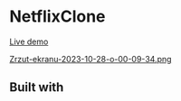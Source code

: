 # NetflixClone
[Live demo](https://netflix-clone-laczeek.vercel.app/auth)

[Zrzut-ekranu-2023-10-28-o-00-09-34.png](https://postimg.cc/t7FHRsHP)

## Built with
